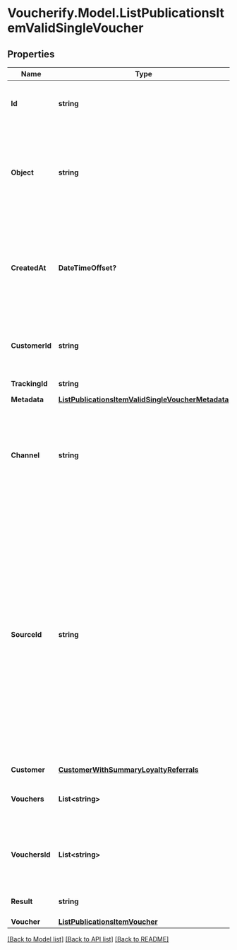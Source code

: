 # Voucherify.Model.ListPublicationsItemValidSingleVoucher

## Properties

Name | Type | Description | Notes
------------ | ------------- | ------------- | -------------
**Id** | **string** | Unique publication ID, assigned by Voucherify. | [optional] 
**Object** | **string** | The type of the object represented by the JSON. This object stores information about the &#x60;publication&#x60;. | [optional] 
**CreatedAt** | **DateTimeOffset?** | Timestamp representing the date and time when the publication was created. The value is shown in the ISO 8601 format. | [optional] 
**CustomerId** | **string** | Unique customer ID of the customer receiving the publication. | [optional] 
**TrackingId** | **string** | Customer&#39;s &#x60;source_id&#x60;. | [optional] 
**Metadata** | [**ListPublicationsItemValidSingleVoucherMetadata**](ListPublicationsItemValidSingleVoucherMetadata.md) |  | [optional] 
**Channel** | **string** | How the publication was originated. It can be your own custom channel or an example value provided here. | [optional] 
**SourceId** | **string** | The merchant&#39;s publication ID if it is different from the Voucherify publication ID. It&#39;s an optional tracking identifier of a publication. It is really useful in case of an integration between multiple systems. It can be a publication ID from a CRM system, database or 3rd-party service.  | [optional] 
**Customer** | [**CustomerWithSummaryLoyaltyReferrals**](CustomerWithSummaryLoyaltyReferrals.md) |  | [optional] 
**Vouchers** | **List&lt;string&gt;** | Contains the voucher IDs that was assigned by Voucherify. | [optional] 
**VouchersId** | **List&lt;string&gt;** | Contains the unique internal voucher IDs that was assigned by Voucherify. | [optional] 
**Result** | **string** | Status of the publication attempt. | [optional] 
**Voucher** | [**ListPublicationsItemVoucher**](ListPublicationsItemVoucher.md) |  | [optional] 

[[Back to Model list]](../README.md#documentation-for-models) [[Back to API list]](../README.md#documentation-for-api-endpoints) [[Back to README]](../README.md)

